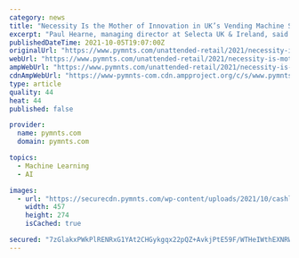 ```yaml
---
category: news
title: "Necessity Is the Mother of Innovation in UK’s Vending Machine Sector"
excerpt: "Paul Hearne, managing director at Selecta UK & Ireland, said the firm's vending business has pivoted to innovative features like micro markets and smart stores."
publishedDateTime: 2021-10-05T19:07:00Z
originalUrl: "https://www.pymnts.com/unattended-retail/2021/necessity-is-mother-of-innovation-in-uk-vending-machine-sector/"
webUrl: "https://www.pymnts.com/unattended-retail/2021/necessity-is-mother-of-innovation-in-uk-vending-machine-sector/"
ampWebUrl: "https://www.pymnts.com/unattended-retail/2021/necessity-is-mother-of-innovation-in-uk-vending-machine-sector/amp/"
cdnAmpWebUrl: "https://www-pymnts-com.cdn.ampproject.org/c/s/www.pymnts.com/unattended-retail/2021/necessity-is-mother-of-innovation-in-uk-vending-machine-sector/amp/"
type: article
quality: 44
heat: 44
published: false

provider:
  name: pymnts.com
  domain: pymnts.com

topics:
  - Machine Learning
  - AI

images:
  - url: "https://securecdn.pymnts.com/wp-content/uploads/2021/10/cashless-vending-machine-457x274.jpg"
    width: 457
    height: 274
    isCached: true

secured: "7zGlakxPWkPlRENRxG1YAt2CHGykgqx22pQZ+AvkjPtE59F/WTHeIWthEXNRW+n5FnI9JtqM1TDUxWcZ6gw4WH5YOun/waJSGJepUCgp8WBleR5PUroDrwgvHL/zQUXxD4747Ik8my19IEOfjc6ZHAoI8U4MNuRkZkgfFiGKPEAr7eXqd9n/rmIgdjeYJ3p2hWBFwAgYGg/Dvh2HPTByHyrMbCeQMOJHXkWaG0NuJkT4Ix9hXrOs5lY3Fz9V9ze64K/KGNf+fCsTVPLzZx6Xz7t+a5II2AoTCn9fzUIGgtkar6wie7FYKMjbke2xYnmLZ+QcIXxigZTPFUlDYFbR5CeZQ1vXC0VP0v4fOHioCdo=;Sf4stMryatDQcKnxuDO1fw=="
---
```


